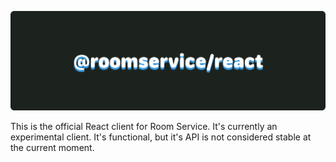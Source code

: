 <p align="center">
  <img src="./misc/logo.svg" alt="@roomservice/react"  />
</p>

This is the official React client for Room Service. It's currently an experimental
client. It's functional, but it's API is not considered stable at the current moment.
